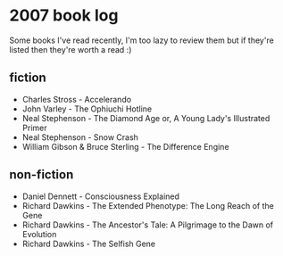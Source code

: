 # 2007 book log

Some books I've read recently, I'm too lazy to review them but if they're listed
then they're worth a read :)

## fiction

* Charles Stross - Accelerando
* John Varley - The Ophiuchi Hotline
* Neal Stephenson - The Diamond Age or, A Young Lady's Illustrated Primer
* Neal Stephenson - Snow Crash
* William Gibson & Bruce Sterling - The Difference Engine

## non-fiction

* Daniel Dennett - Consciousness Explained
* Richard Dawkins - The Extended Phenotype: The Long Reach of the Gene
* Richard Dawkins - The Ancestor's Tale: A Pilgrimage to the Dawn of Evolution
* Richard Dawkins - The Selfish Gene
